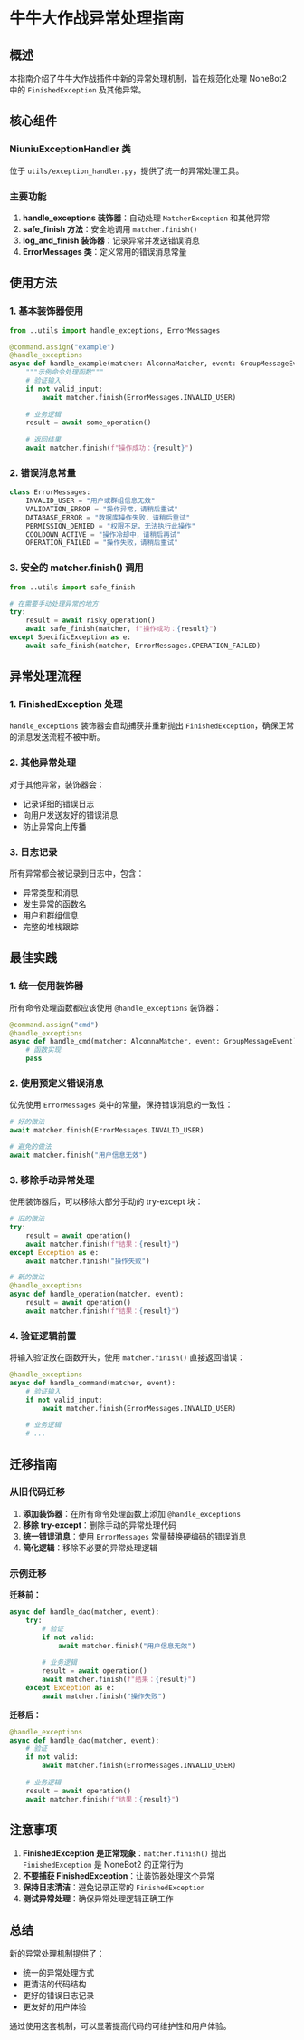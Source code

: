 # 牛牛大作战异常处理指南

## 概述

本指南介绍了牛牛大作战插件中新的异常处理机制，旨在规范化处理 NoneBot2 中的 `FinishedException` 及其他异常。

## 核心组件

### NiuniuExceptionHandler 类

位于 `utils/exception_handler.py`，提供了统一的异常处理工具。

### 主要功能

1. **handle_exceptions 装饰器**：自动处理 `MatcherException` 和其他异常
2. **safe_finish 方法**：安全地调用 `matcher.finish()`
3. **log_and_finish 装饰器**：记录异常并发送错误消息
4. **ErrorMessages 类**：定义常用的错误消息常量

## 使用方法

### 1. 基本装饰器使用

```python
from ..utils import handle_exceptions, ErrorMessages

@command.assign("example")
@handle_exceptions
async def handle_example(matcher: AlconnaMatcher, event: GroupMessageEvent):
    """示例命令处理函数"""
    # 验证输入
    if not valid_input:
        await matcher.finish(ErrorMessages.INVALID_USER)
    
    # 业务逻辑
    result = await some_operation()
    
    # 返回结果
    await matcher.finish(f"操作成功：{result}")
```

### 2. 错误消息常量

```python
class ErrorMessages:
    INVALID_USER = "用户或群组信息无效"
    VALIDATION_ERROR = "操作异常，请稍后重试"
    DATABASE_ERROR = "数据库操作失败，请稍后重试"
    PERMISSION_DENIED = "权限不足，无法执行此操作"
    COOLDOWN_ACTIVE = "操作冷却中，请稍后再试"
    OPERATION_FAILED = "操作失败，请稍后重试"
```

### 3. 安全的 matcher.finish() 调用

```python
from ..utils import safe_finish

# 在需要手动处理异常的地方
try:
    result = await risky_operation()
    await safe_finish(matcher, f"操作成功：{result}")
except SpecificException as e:
    await safe_finish(matcher, ErrorMessages.OPERATION_FAILED)
```

## 异常处理流程

### 1. FinishedException 处理

`handle_exceptions` 装饰器会自动捕获并重新抛出 `FinishedException`，确保正常的消息发送流程不被中断。

### 2. 其他异常处理

对于其他异常，装饰器会：
- 记录详细的错误日志
- 向用户发送友好的错误消息
- 防止异常向上传播

### 3. 日志记录

所有异常都会被记录到日志中，包含：
- 异常类型和消息
- 发生异常的函数名
- 用户和群组信息
- 完整的堆栈跟踪

## 最佳实践

### 1. 统一使用装饰器

所有命令处理函数都应该使用 `@handle_exceptions` 装饰器：

```python
@command.assign("cmd")
@handle_exceptions
async def handle_cmd(matcher: AlconnaMatcher, event: GroupMessageEvent):
    # 函数实现
    pass
```

### 2. 使用预定义错误消息

优先使用 `ErrorMessages` 类中的常量，保持错误消息的一致性：

```python
# 好的做法
await matcher.finish(ErrorMessages.INVALID_USER)

# 避免的做法
await matcher.finish("用户信息无效")
```

### 3. 移除手动异常处理

使用装饰器后，可以移除大部分手动的 try-except 块：

```python
# 旧的做法
try:
    result = await operation()
    await matcher.finish(f"结果：{result}")
except Exception as e:
    await matcher.finish("操作失败")

# 新的做法
@handle_exceptions
async def handle_operation(matcher, event):
    result = await operation()
    await matcher.finish(f"结果：{result}")
```

### 4. 验证逻辑前置

将输入验证放在函数开头，使用 `matcher.finish()` 直接返回错误：

```python
@handle_exceptions
async def handle_command(matcher, event):
    # 验证输入
    if not valid_input:
        await matcher.finish(ErrorMessages.INVALID_USER)
    
    # 业务逻辑
    # ...
```

## 迁移指南

### 从旧代码迁移

1. **添加装饰器**：在所有命令处理函数上添加 `@handle_exceptions`
2. **移除 try-except**：删除手动的异常处理代码
3. **统一错误消息**：使用 `ErrorMessages` 常量替换硬编码的错误消息
4. **简化逻辑**：移除不必要的异常处理逻辑

### 示例迁移

**迁移前：**
```python
async def handle_dao(matcher, event):
    try:
        # 验证
        if not valid:
            await matcher.finish("用户信息无效")
        
        # 业务逻辑
        result = await operation()
        await matcher.finish(f"结果：{result}")
    except Exception as e:
        await matcher.finish("操作失败")
```

**迁移后：**
```python
@handle_exceptions
async def handle_dao(matcher, event):
    # 验证
    if not valid:
        await matcher.finish(ErrorMessages.INVALID_USER)
    
    # 业务逻辑
    result = await operation()
    await matcher.finish(f"结果：{result}")
```

## 注意事项

1. **FinishedException 是正常现象**：`matcher.finish()` 抛出 `FinishedException` 是 NoneBot2 的正常行为
2. **不要捕获 FinishedException**：让装饰器处理这个异常
3. **保持日志清洁**：避免记录正常的 `FinishedException`
4. **测试异常处理**：确保异常处理逻辑正确工作

## 总结

新的异常处理机制提供了：
- 统一的异常处理方式
- 更清洁的代码结构
- 更好的错误日志记录
- 更友好的用户体验

通过使用这套机制，可以显著提高代码的可维护性和用户体验。